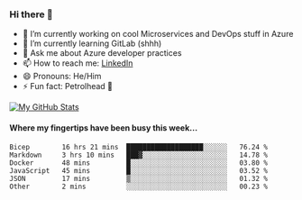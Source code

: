 ### Hi there 👋

- 🔭 I’m currently working on cool Microservices and DevOps stuff in Azure
- 🌱 I’m currently learning GitLab (shhh)
- 💬 Ask me about Azure developer practices
- 📫 How to reach me: [LinkedIn](https://www.linkedin.com/in/gordonbyers/)
- 😄 Pronouns: He/Him 
- ⚡ Fun fact: Petrolhead 🚙

[![My GitHub Stats](https://github-readme-stats.vercel.app/api/?username=gordonby&count_private=true&theme=tokyonight&showicons=true)]()
<!--[![My GitHub Language Stats](https://github-readme-stats.vercel.app/api/top-langs/?username=gordonby&langs_count=5&theme=tokyonight)]()-->

#### Where my fingertips have been busy this week... 
<!--START_SECTION:waka-->

```text
Bicep        16 hrs 21 mins  ███████████████████░░░░░░   76.24 %
Markdown     3 hrs 10 mins   ███▓░░░░░░░░░░░░░░░░░░░░░   14.78 %
Docker       48 mins         █░░░░░░░░░░░░░░░░░░░░░░░░   03.80 %
JavaScript   45 mins         █░░░░░░░░░░░░░░░░░░░░░░░░   03.52 %
JSON         17 mins         ▒░░░░░░░░░░░░░░░░░░░░░░░░   01.32 %
Other        2 mins          ░░░░░░░░░░░░░░░░░░░░░░░░░   00.23 %
```

<!--END_SECTION:waka-->
